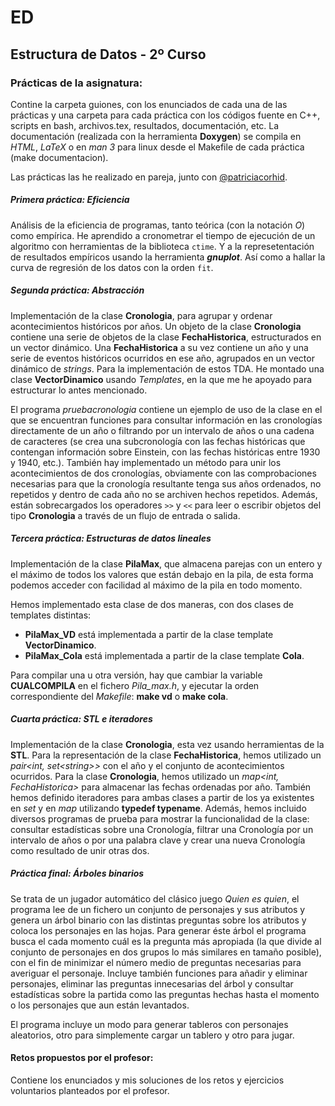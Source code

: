 # ED
## Estructura de Datos - 2º Curso

### Prácticas de la asignatura:

Contine la carpeta guiones, con los enunciados de cada una de las
prácticas y una carpeta para cada práctica con los códigos fuente en
C++, scripts en bash, archivos.tex, resultados, documentación, etc. 
La documentación (realizada con la herramienta **Doxygen**) se compila 
en *HTML*, *LaTeX* o en *man 3* para linux desde el Makefile de cada 
práctica (make documentacion).

Las prácticas las he realizado en pareja, junto con [@patriciacorhid](https://github.com/patriciacorhid).

##### Primera práctica: Eficiencia

Análisis de la eficiencia de programas, tanto teórica (con la notación *O*)
como empírica. He aprendido a cronometrar el tiempo de ejecución de un algoritmo
con herramientas de la biblioteca `ctime`. Y a la represetentación de resultados
empíricos usando la herramienta ***gnuplot***. Así como a hallar la curva de 
regresión de los datos con la orden `fit`.

##### Segunda práctica: Abstracción

Implementación de la clase **Cronologia**, para agrupar y ordenar acontecimientos
históricos por años. Un objeto de la clase **Cronologia** contiene una serie de
objetos de la clase **FechaHistorica**, estructurados en un vector dinámico.
Una **FechaHistorica** a su vez contiene un año y una serie de eventos históricos
ocurridos en ese año, agrupados en un vector dinámico de *strings*.
Para la implementación de estos TDA. He montado una clase **VectorDinamico**
usando *Templates*, en la que me he apoyado para estructurar lo antes mencionado.

El programa *pruebacronologia* contiene un ejemplo de uso de la clase en el que
se encuentran funciones para consultar información en las cronologías directamente
de un año o filtrando por un intervalo de años o una cadena de caracteres (se 
crea una subcronología con las fechas históricas que contengan información sobre
Einstein, con las fechas históricas entre 1930 y 1940, etc.). También hay implementado
un método para unir los acontecimientos de dos cronologías, obviamente con las
comprobaciones necesarias para que la cronología resultante tenga sus años
ordenados, no repetidos y dentro de cada año no se archiven hechos repetidos.
Además, están sobrecargados los operadores `>>` y `<<` para leer o escribir
objetos del tipo **Cronologia** a través de un flujo de entrada o salida.

##### Tercera práctica: Estructuras de datos lineales

Implementación de la clase **PilaMax**, que almacena parejas con un entero y el
máximo de todos los valores que están debajo en la pila, de esta forma podemos
acceder con facilidad al máximo de la pila en todo momento.

Hemos implementado esta clase de dos maneras, con dos clases de templates distintas:

- **PilaMax_VD** está implementada a partir de la clase template **VectorDinamico**.
- **PilaMax_Cola** está implementada a partir de la clase template **Cola**.
 
Para compilar una u otra versión, hay que cambiar la variable **CUALCOMPILA** en el
fichero *Pila_max.h*, y ejecutar la orden correspondiente del *Makefile*: **make vd** 
o **make cola**. 

##### Cuarta práctica: STL e iteradores

Implementación de la clase **Cronologia**, esta vez usando herramientas de la **STL**.
Para la representación de la clase **FechaHistorica**, hemos utilizado un *pair\<int, set\<string\>\>*
con el año y el conjunto de acontecimientos ocurridos. Para la clase **Cronologia**,
hemos utilizado un *map\<int, FechaHistorica\>* para almacenar las fechas ordenadas por año.
También hemos definido iteradores para ambas clases a partir de los ya existentes en *set*
y en *map* utilizando **typedef typename**.
Además, hemos incluido diversos programas de prueba para mostrar la funcionalidad de
la clase: consultar estadísticas sobre una Cronología, filtrar una Cronología por un intervalo
de años o por una palabra clave y crear una nueva Cronología como resultado de unir otras dos.

##### Práctica final: Árboles binarios

Se trata de un jugador automático del clásico juego *Quien es quien*, el programa lee
de un fichero un conjunto de personajes y sus atributos y genera un árbol binario con
las distintas preguntas sobre los atributos y coloca los personajes en las hojas. Para 
generar éste árbol el programa busca el cada momento cuál es la pregunta más apropiada
(la que divide al conjunto de personajes en dos grupos lo más similares en tamaño posible),
con el fin de minimizar el número medio de preguntas necesarias para averiguar el personaje.
Incluye también funciones para añadir y eliminar personajes, eliminar las preguntas innecesarias
del árbol y consultar estadísticas sobre la partida como las preguntas hechas hasta el momento
o los personajes que aun están levantados.

El programa incluye un modo para generar tableros con personajes aleatorios, otro para simplemente
cargar un tablero y otro para jugar.

#### Retos propuestos por el profesor:

Contiene los enunciados y mis soluciones de los retos y ejercicios voluntarios
planteados por el profesor.
